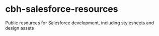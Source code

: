 # cbh-salesforce-resources
Public resources for Salesforce development, including stylesheets and design assets
